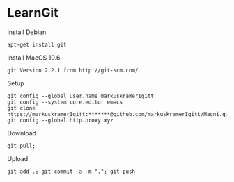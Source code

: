 LearnGit
========
	
Install Debian 

    apt-get install git 

Install MacOS 10.6

    git Version 2.2.1 from http://git-scm.com/

Setup

    git config --global user.name markuskramerIgitt
    git config --system core.editor emacs
    git clone https://markuskramerIgitt:*******@github.com/markuskramerIgitt/Magni.git
    git config --global http.proxy xyz

Download

    git pull; 

Upload 

    git add .; git commit -a -m "."; git push


